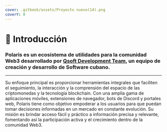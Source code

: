```yaml
---
cover: .gitbook/assets/Proyecto nuevo(14).png
coverY: 0
---
```


# 📌 Introducción

### Polaris es un ecosistema de utilidades para la comunidad Web3 desarrollado por [Qsoft Development Team](https://cusoft.tech), un equipo de creación y desarrollo de Software cubano.

***

Su enfoque principal es proporcionar herramientas integrales que faciliten el seguimiento, la interacción y la comprensión del espacio de las criptomonedas y la tecnología blockchain. Con una amplia gama de aplicaciones móviles, extensiones de navegador, bots de Discord y portales web, Polaris tiene como objetivo empoderar a los usuarios para que puedan tomar decisiones informadas en un mercado en constante evolución. Su misión es brindar acceso fácil y práctico a información precisa y relevante, fomentando así la participación activa y el crecimiento dentro de la comunidad Web3.
